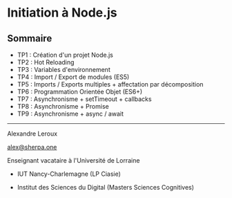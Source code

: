 # Initiation à Node.js

## Sommaire

- TP1 : Création d'un projet Node.js
- TP2 : Hot Reloading
- TP3 : Variables d'environnement
- TP4 : Import / Export de modules (ES5)
- TP5 : Imports / Exports multiples + affectation par décomposition
- TP6 : Programmation Orientée Objet (ES6+)
- TP7 : Asynchronisme + setTimeout + callbacks
- TP8 : Asynchronisme + Promise
- TP9 : Asynchronisme + async / await

---

Alexandre Leroux

alex@sherpa.one

Enseignant vacataire à l'Université de Lorraine

- IUT Nancy-Charlemagne (LP Ciasie)

- Institut des Sciences du Digital (Masters Sciences Cognitives)
